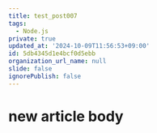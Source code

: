 ```yaml
---
title: test_post007
tags:
  - Node.js
private: true
updated_at: '2024-10-09T11:56:53+09:00'
id: 5db4345d1e4bcf0d5ebb
organization_url_name: null
slide: false
ignorePublish: false
---
```

# new article body
